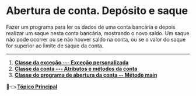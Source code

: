 # Abertura de conta. Depósito e saque

Fazer um programa para ler os dados de uma conta bancária e depois realizar um saque nesta conta bancária, mostrando o novo saldo. Um saque não pode ocorrer ou se não houver saldo na conta, ou se o valor do saque for superior ao limite de saque da conta.

***

1. [**Classe da exceção --- Exceção personalizada**](https://github.com/pliniopereira10/resolucao-desafios-java/blob/main/linguagem-orientada-objeto/aberturaContaSaqueDeposito/model/exceptions/DomainException.java)
2. [**Classe da conta --- Atributos e métodos da conta**](https://github.com/pliniopereira10/resolucao-desafios-java/blob/main/linguagem-orientada-objeto/aberturaContaSaqueDeposito/model/entities/Account.java)
3. [**Classe do programa de abertura da conta -- Método main**](https://github.com/pliniopereira10/resolucao-desafios-java/blob/main/linguagem-orientada-objeto/aberturaContaSaqueDeposito/application/App.java)

:dart::point_left:  [**Tópico Principal**](https://github.com/pliniopereira10/resolucao-desafios-java)
